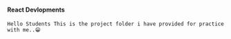#### React Devlopments
    Hello Students This is the project folder i have provided for practice with me..😁